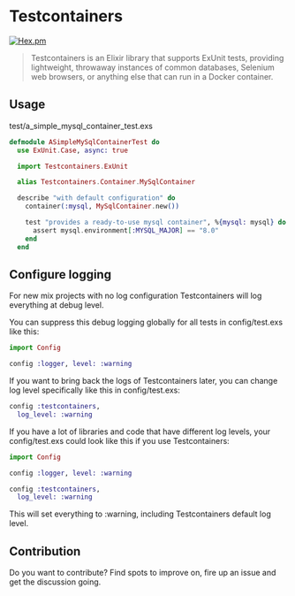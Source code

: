 # Testcontainers

[![Hex.pm](https://img.shields.io/hexpm/v/testcontainers.svg)]()

> Testcontainers is an Elixir library that supports ExUnit tests, providing lightweight, throwaway instances of common databases, Selenium web browsers, or anything else that can run in a Docker container.

## Usage

test/a_simple_mysql_container_test.exs
```elixir
defmodule ASimpleMySqlContainerTest do
  use ExUnit.Case, async: true

  import Testcontainers.ExUnit

  alias Testcontainers.Container.MySqlContainer

  describe "with default configuration" do
    container(:mysql, MySqlContainer.new())

    test "provides a ready-to-use mysql container", %{mysql: mysql} do
      assert mysql.environment[:MYSQL_MAJOR] == "8.0"
    end
  end
```

## Configure logging

For new mix projects with no log configuration Testcontainers will log everything at debug level.

You can suppress this debug logging globally for all tests in config/test.exs like this:

```elixir 
import Config

config :logger, level: :warning
```

If you want to bring back the logs of Testcontainers later, you can change log level specifically like this in config/test.exs:

```elixir
config :testcontainers,
  log_level: :warning
```

If you have a lot of libraries and code that have different log levels, your config/test.exs could look like this if you use Testcontainers:

```elixir 
import Config

config :logger, level: :warning

config :testcontainers,
  log_level: :warning
```

This will set everything to :warning, including Testcontainers default log level.

## Contribution

Do you want to contribute? Find spots to improve on, fire up an issue and get the discussion going.
